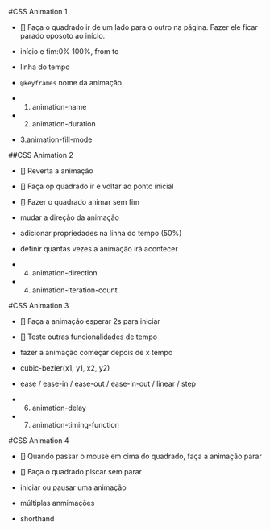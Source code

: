 #CSS Animation 1
- [] Faça o quadrado ir de um lado para o outro na página. Fazer ele ficar parado oposoto ao início.

- início e fim:0% 100%, from to
- linha do tempo
- `@keyframes` nome da animação

- 1. animation-name
- 2. animation-duration
- 3.animation-fill-mode

##CSS Animation 2
- [] Reverta a animação
- [] Faça op quadrado ir e voltar ao ponto inicial
- [] Fazer o quadrado animar sem fim

- mudar a direção da animação
- adicionar propriedades na linha do tempo (50%)
- definir quantas vezes a animação irá acontecer

- 4. animation-direction
- 4. animation-iteration-count

#CSS Animation 3
- [] Faça a animação esperar 2s para iniciar
- []  Teste outras funcionalidades de tempo

- fazer a animação começar depois de x tempo
- cubic-bezier(x1, y1, x2, y2)
- ease / ease-in / ease-out / ease-in-out / linear / step

- 6. animation-delay
- 7. animation-timing-function

#CSS Animation 4
- [] Quando passar o mouse em cima do quadrado, faça a animação parar
- [] Faça o quadrado piscar sem parar

- iniciar ou pausar uma animação
- múltiplas anmimações
- shorthand